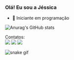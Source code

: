 ### Olá! Eu sou a Jéssica

- 🔭 Iniciante em programação

![Anurag's GitHub stats](https://github-readme-stats.vercel.app/api?username=jessiepsx&show_icons=true&theme=dark)
<div> 
 Contatos:
 <div>
<a href="https://instagram.com/jessiepsx" target="_blank"><img loading="lazy" src="https://img.shields.io/badge/-Instagram-%23E4405F?style=for-the-badge&logo=instagram&logoColor=white" target="_blank"></a>
<a href = "mailto:jessica.pereirapsx"><img loading="lazy" src="https://img.shields.io/badge/Gmail-D14836?style=for-the-badge&logo=gmail&logoColor=white" target="_blank"></a>
<a href="https://www.linkedin.com/in/jéssica-pereira-bb1202265" target="_blank"><img loading="lazy" src="https://img.shields.io/badge/-LinkedIn-%230077B5?style=for-the-badge&logo=linkedin&logoColor=white" target="_blank"></a>   
</div>

![snake gif](https://github.com/jessiepsx/cobrinhadajess/blob/output/github-user-contribution.svg)
